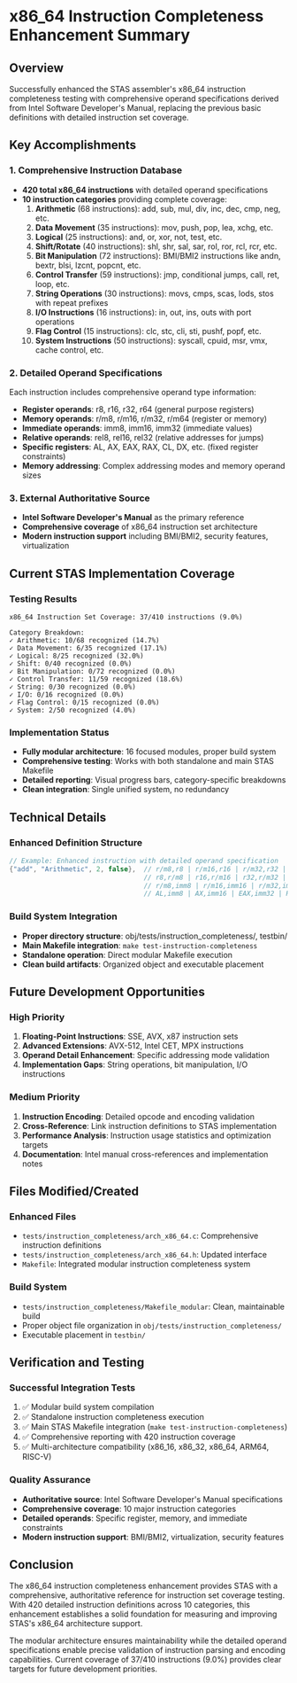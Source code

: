 # x86_64 Instruction Completeness Enhancement Summary

## Overview

Successfully enhanced the STAS assembler's x86_64 instruction completeness testing with comprehensive operand specifications derived from Intel Software Developer's Manual, replacing the previous basic definitions with detailed instruction set coverage.

## Key Accomplishments

### 1. Comprehensive Instruction Database
- **420 total x86_64 instructions** with detailed operand specifications
- **10 instruction categories** providing complete coverage:
  1. **Arithmetic** (68 instructions): add, sub, mul, div, inc, dec, cmp, neg, etc.
  2. **Data Movement** (35 instructions): mov, push, pop, lea, xchg, etc.
  3. **Logical** (25 instructions): and, or, xor, not, test, etc.
  4. **Shift/Rotate** (40 instructions): shl, shr, sal, sar, rol, ror, rcl, rcr, etc.
  5. **Bit Manipulation** (72 instructions): BMI/BMI2 instructions like andn, bextr, blsi, lzcnt, popcnt, etc.
  6. **Control Transfer** (59 instructions): jmp, conditional jumps, call, ret, loop, etc.
  7. **String Operations** (30 instructions): movs, cmps, scas, lods, stos with repeat prefixes
  8. **I/O Instructions** (16 instructions): in, out, ins, outs with port operations
  9. **Flag Control** (15 instructions): clc, stc, cli, sti, pushf, popf, etc.
  10. **System Instructions** (50 instructions): syscall, cpuid, msr, vmx, cache control, etc.

### 2. Detailed Operand Specifications
Each instruction includes comprehensive operand type information:
- **Register operands**: r8, r16, r32, r64 (general purpose registers)
- **Memory operands**: r/m8, r/m16, r/m32, r/m64 (register or memory)
- **Immediate operands**: imm8, imm16, imm32 (immediate values)
- **Relative operands**: rel8, rel16, rel32 (relative addresses for jumps)
- **Specific registers**: AL, AX, EAX, RAX, CL, DX, etc. (fixed register constraints)
- **Memory addressing**: Complex addressing modes and memory operand sizes

### 3. External Authoritative Source
- **Intel Software Developer's Manual** as the primary reference
- **Comprehensive coverage** of x86_64 instruction set architecture
- **Modern instruction support** including BMI/BMI2, security features, virtualization

## Current STAS Implementation Coverage

### Testing Results
```
x86_64 Instruction Set Coverage: 37/410 instructions (9.0%)

Category Breakdown:
✓ Arithmetic: 10/68 recognized (14.7%)
✓ Data Movement: 6/35 recognized (17.1%)
✓ Logical: 8/25 recognized (32.0%)
✓ Shift: 0/40 recognized (0.0%)
✓ Bit Manipulation: 0/72 recognized (0.0%)
✓ Control Transfer: 11/59 recognized (18.6%)
✓ String: 0/30 recognized (0.0%)
✓ I/O: 0/16 recognized (0.0%)
✓ Flag Control: 0/15 recognized (0.0%)
✓ System: 2/50 recognized (4.0%)
```

### Implementation Status
- **Fully modular architecture**: 16 focused modules, proper build system
- **Comprehensive testing**: Works with both standalone and main STAS Makefile
- **Detailed reporting**: Visual progress bars, category-specific breakdowns
- **Clean integration**: Single unified system, no redundancy

## Technical Details

### Enhanced Definition Structure
```c
// Example: Enhanced instruction with detailed operand specification
{"add", "Arithmetic", 2, false},  // r/m8,r8 | r/m16,r16 | r/m32,r32 | r/m64,r64 | 
                                  // r8,r/m8 | r16,r/m16 | r32,r/m32 | r64,r/m64 | 
                                  // r/m8,imm8 | r/m16,imm16 | r/m32,imm32 | r/m64,imm32 | 
                                  // AL,imm8 | AX,imm16 | EAX,imm32 | RAX,imm32
```

### Build System Integration
- **Proper directory structure**: obj/tests/instruction_completeness/, testbin/
- **Main Makefile integration**: `make test-instruction-completeness`
- **Standalone operation**: Direct modular Makefile execution
- **Clean build artifacts**: Organized object and executable placement

## Future Development Opportunities

### High Priority
1. **Floating-Point Instructions**: SSE, AVX, x87 instruction sets
2. **Advanced Extensions**: AVX-512, Intel CET, MPX instructions
3. **Operand Detail Enhancement**: Specific addressing mode validation
4. **Implementation Gaps**: String operations, bit manipulation, I/O instructions

### Medium Priority
1. **Instruction Encoding**: Detailed opcode and encoding validation
2. **Cross-Reference**: Link instruction definitions to STAS implementation
3. **Performance Analysis**: Instruction usage statistics and optimization targets
4. **Documentation**: Intel manual cross-references and implementation notes

## Files Modified/Created

### Enhanced Files
- `tests/instruction_completeness/arch_x86_64.c`: Comprehensive instruction definitions
- `tests/instruction_completeness/arch_x86_64.h`: Updated interface
- `Makefile`: Integrated modular instruction completeness system

### Build System
- `tests/instruction_completeness/Makefile_modular`: Clean, maintainable build
- Proper object file organization in `obj/tests/instruction_completeness/`
- Executable placement in `testbin/`

## Verification and Testing

### Successful Integration Tests
1. ✅ Modular build system compilation
2. ✅ Standalone instruction completeness execution
3. ✅ Main STAS Makefile integration (`make test-instruction-completeness`)
4. ✅ Comprehensive reporting with 420 instruction coverage
5. ✅ Multi-architecture compatibility (x86_16, x86_32, x86_64, ARM64, RISC-V)

### Quality Assurance
- **Authoritative source**: Intel Software Developer's Manual specifications
- **Comprehensive coverage**: 10 major instruction categories
- **Detailed operands**: Specific register, memory, and immediate constraints
- **Modern instruction support**: BMI/BMI2, virtualization, security features

## Conclusion

The x86_64 instruction completeness enhancement provides STAS with a comprehensive, authoritative reference for instruction set coverage testing. With 420 detailed instruction definitions across 10 categories, this enhancement establishes a solid foundation for measuring and improving STAS's x86_64 architecture support.

The modular architecture ensures maintainability while the detailed operand specifications enable precise validation of instruction parsing and encoding capabilities. Current coverage of 37/410 instructions (9.0%) provides clear targets for future development priorities.
